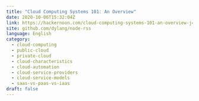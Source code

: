 ```yaml
---
title: "Cloud Computing Systems 101: An Overview"
date: 2020-10-06T15:32:04Z
link: https://hackernoon.com/cloud-computing-systems-101-an-overview-j42v3t5z?source=rss&utm_medium=RSS&utm_source=news.12bit.vn
site: github.com/dylang/node-rss
language: English
category:
  - cloud-computing
  - public-cloud
  - private-cloud
  - cloud-characteristics
  - cloud-automation
  - cloud-service-providers
  - cloud-service-models
  - saas-vs-paas-vs-iaas
draft: false
---
```

